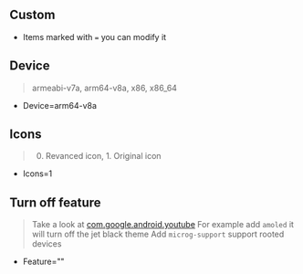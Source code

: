 ## Custom

- Items marked with `=` you can modify it 

**Device**
---
> armeabi-v7a, arm64-v8a, x86, x86_64

- Device=arm64-v8a

**Icons**
---
> 0. Revanced icon, 1. Original icon

- Icons=1

**Turn off feature**
---
> Take a look at [com.google.android.youtube](https://github.com/revanced/revanced-patches)
> For example add `amoled` it will turn off the jet black theme
> Add `microg-support` support rooted devices

- Feature=""
